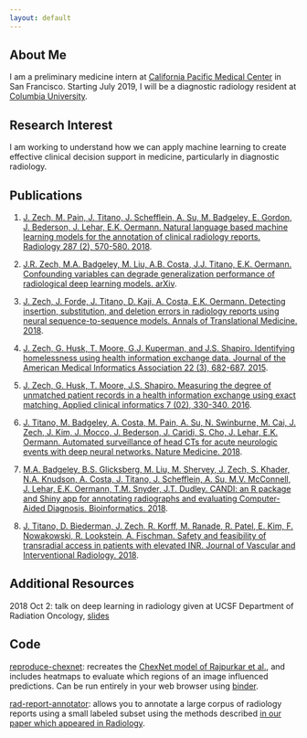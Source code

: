 ```yaml
---
layout: default
---
```


## About Me

I am a preliminary medicine intern at [California Pacific Medical Center](https://www.sutterhealth.org/cpmc) in San Francisco. 
Starting July 2019, I will be a diagnostic radiology resident at [Columbia University](https://www.columbiaradiology.org/).

## Research Interest

I am working to understand how we can apply machine learning to create effective clinical decision support in medicine, particularly in diagnostic radiology.

## Publications

1. [J. Zech, M. Pain, J. Titano, J. Schefflein, A. Su, M. Badgeley, E. Gordon, J. Bederson, J. Lehar, E.K. Oermann. Natural language based machine learning models for the annotation of clinical radiology reports. Radiology 287 (2), 570-580. 2018](https://www.ncbi.nlm.nih.gov/pubmed/29381109).

2. [J.R. Zech, M.A. Badgeley, M. Liu, A.B. Costa, J.J. Titano, E.K. Oermann. Confounding variables can degrade generalization performance of radiological deep learning models. arXiv](https://arxiv.org/abs/1807.00431).

3. [J. Zech, J. Forde, J. Titano, D. Kaji, A. Costa, E.K. Oermann. Detecting insertion, substitution, and deletion errors in radiology reports using neural sequence-to-sequence models. Annals of Translational Medicine. 2018](http://atm.amegroups.com/article/view/21131).

4. [J. Zech, G. Husk, T. Moore, G.J. Kuperman, and J.S. Shapiro. Identifying homelessness using health information exchange data. 
Journal of the American Medical Informatics Association 22 (3), 682-687. 2015](http://www.ncbi.nlm.nih.gov/pubmed/25670759).

5. [J. Zech, G. Husk, T. Moore, J.S. Shapiro. Measuring the degree of unmatched patient records in a health information exchange using exact matching. Applied clinical informatics 7 (02), 330-340. 2016](https://www.ncbi.nlm.nih.gov/pmc/articles/PMC4941843/).

6. [J. Titano, M. Badgeley, A. Costa, M. Pain, A. Su, N. Swinburne, M. Cai, J. Zech, J. Kim, J. Mocco, J. Bederson, J. Caridi, S. Cho, J. Lehar, E.K. Oermann. Automated surveillance of head CTs for acute neurologic events with deep neural networks. Nature Medicine. 2018](https://www.ncbi.nlm.nih.gov/pubmed/30104767).

7. [M.A. Badgeley, B.S. Glicksberg, M. Liu, M. Shervey, J. Zech, S. Khader, N.A. Knudson, A. Costa, J. Titano, J. Schefflein, A. Su, M.V. McConnell, J. Lehar, E.K. Oermann, T.M. Snyder, J.T. Dudley. CANDI: an R package and Shiny app for annotating radiographs and evaluating Computer-Aided Diagnosis. Bioinformatics. 2018](https://academic.oup.com/bioinformatics/advance-article/doi/10.1093/bioinformatics/bty855/5126235).

8. [J. Titano, D. Biederman, J. Zech, R. Korff, M. Ranade, R. Patel, E. Kim, F. Nowakowski, R. Lookstein, A. Fischman. Safety and feasibility of transradial access in patients with elevated INR. Journal of Vascular and Interventional Radiology. 2018](https://www.ncbi.nlm.nih.gov/pubmed/29395902).

## Additional Resources

2018 Oct 2: talk on deep learning in radiology given at UCSF Department of Radiation Oncology, [slides](http://jrzech.github.io/zech_deep_learning_radiology_ucsf_2018_10_02.pdf)
## Code

[reproduce-chexnet](https://github.com/jrzech/reproduce-chexnet): recreates the [ChexNet model of Rajpurkar et al.](https://arxiv.org/abs/1711.05225), and includes heatmaps to evaluate which regions of an image influenced predictions. Can be run entirely in your web browser using [binder](https://mybinder.org/).

[rad-report-annotator](https://github.com/aisinai/rad-report-annotator): allows you to annotate a large corpus of radiology reports using a small labeled subset using the methods described [in our paper which appeared in Radiology](https://pubs.rsna.org/doi/10.1148/radiol.2018171093).





